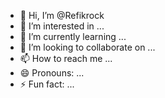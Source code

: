 - 👋 Hi, I’m @Refikrock
- 👀 I’m interested in ...
- 🌱 I’m currently learning ...
- 💞️ I’m looking to collaborate on ...
- 📫 How to reach me ...
- 😄 Pronouns: ...
- ⚡ Fun fact: ...

<!---
Refikrock/Refikrock is a ✨ special ✨ repository because its `README.md` (this file) appears on your GitHub profile.
You can click the Preview link to take a look at your changes.
--->
